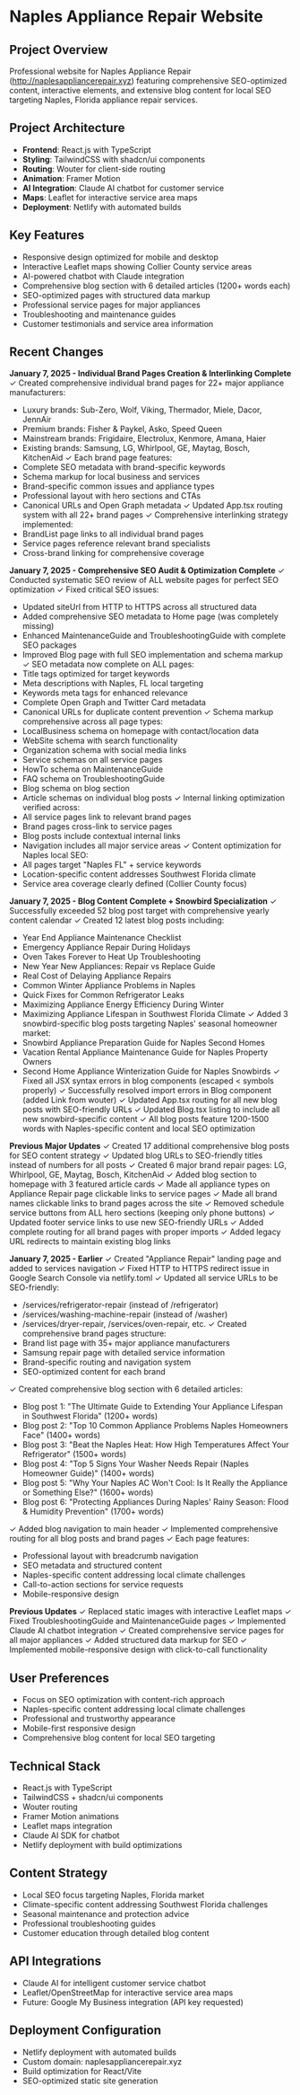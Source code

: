 # Naples Appliance Repair Website

## Project Overview
Professional website for Naples Appliance Repair (http://naplesappliancerepair.xyz) featuring comprehensive SEO-optimized content, interactive elements, and extensive blog content for local SEO targeting Naples, Florida appliance repair services.

## Project Architecture
- **Frontend**: React.js with TypeScript
- **Styling**: TailwindCSS with shadcn/ui components
- **Routing**: Wouter for client-side routing
- **Animation**: Framer Motion
- **AI Integration**: Claude AI chatbot for customer service
- **Maps**: Leaflet for interactive service area maps
- **Deployment**: Netlify with automated builds

## Key Features
- Responsive design optimized for mobile and desktop
- Interactive Leaflet maps showing Collier County service areas
- AI-powered chatbot with Claude integration
- Comprehensive blog section with 6 detailed articles (1200+ words each)
- SEO-optimized pages with structured data markup
- Professional service pages for major appliances
- Troubleshooting and maintenance guides
- Customer testimonials and service area information

## Recent Changes
**January 7, 2025 - Individual Brand Pages Creation & Interlinking Complete**
✓ Created comprehensive individual brand pages for 22+ major appliance manufacturers:
  - Luxury brands: Sub-Zero, Wolf, Viking, Thermador, Miele, Dacor, JennAir
  - Premium brands: Fisher & Paykel, Asko, Speed Queen
  - Mainstream brands: Frigidaire, Electrolux, Kenmore, Amana, Haier
  - Existing brands: Samsung, LG, Whirlpool, GE, Maytag, Bosch, KitchenAid
✓ Each brand page features:
  - Complete SEO metadata with brand-specific keywords
  - Schema markup for local business and services
  - Brand-specific common issues and appliance types
  - Professional layout with hero sections and CTAs
  - Canonical URLs and Open Graph metadata
✓ Updated App.tsx routing system with all 22+ brand pages
✓ Comprehensive interlinking strategy implemented:
  - BrandList page links to all individual brand pages
  - Service pages reference relevant brand specialists
  - Cross-brand linking for comprehensive coverage

**January 7, 2025 - Comprehensive SEO Audit & Optimization Complete**
✓ Conducted systematic SEO review of ALL website pages for perfect SEO optimization
✓ Fixed critical SEO issues:
  - Updated siteUrl from HTTP to HTTPS across all structured data
  - Added comprehensive SEO metadata to Home page (was completely missing)
  - Enhanced MaintenanceGuide and TroubleshootingGuide with complete SEO packages
  - Improved Blog page with full SEO implementation and schema markup
✓ SEO metadata now complete on ALL pages:
  - Title tags optimized for target keywords
  - Meta descriptions with Naples, FL local targeting
  - Keywords meta tags for enhanced relevance
  - Complete Open Graph and Twitter Card metadata
  - Canonical URLs for duplicate content prevention
✓ Schema markup comprehensive across all page types:
  - LocalBusiness schema on homepage with contact/location data
  - WebSite schema with search functionality
  - Organization schema with social media links
  - Service schemas on all service pages
  - HowTo schema on MaintenanceGuide
  - FAQ schema on TroubleshootingGuide
  - Blog schema on blog section
  - Article schemas on individual blog posts
✓ Internal linking optimization verified across:
  - All service pages link to relevant brand pages
  - Brand pages cross-link to service pages
  - Blog posts include contextual internal links
  - Navigation includes all major service areas
✓ Content optimization for Naples local SEO:
  - All pages target "Naples FL" + service keywords
  - Location-specific content addresses Southwest Florida climate
  - Service area coverage clearly defined (Collier County focus)

**January 7, 2025 - Blog Content Complete + Snowbird Specialization**
✓ Successfully exceeded 52 blog post target with comprehensive yearly content calendar
✓ Created 12 latest blog posts including:
  - Year End Appliance Maintenance Checklist
  - Emergency Appliance Repair During Holidays
  - Oven Takes Forever to Heat Up Troubleshooting
  - New Year New Appliances: Repair vs Replace Guide
  - Real Cost of Delaying Appliance Repairs
  - Common Winter Appliance Problems in Naples
  - Quick Fixes for Common Refrigerator Leaks
  - Maximizing Appliance Energy Efficiency During Winter
  - Maximizing Appliance Lifespan in Southwest Florida Climate
✓ Added 3 snowbird-specific blog posts targeting Naples' seasonal homeowner market:
  - Snowbird Appliance Preparation Guide for Naples Second Homes
  - Vacation Rental Appliance Maintenance Guide for Naples Property Owners
  - Second Home Appliance Winterization Guide for Naples Snowbirds
✓ Fixed all JSX syntax errors in blog components (escaped < symbols properly)
✓ Successfully resolved import errors in Blog component (added Link from wouter)
✓ Updated App.tsx routing for all new blog posts with SEO-friendly URLs
✓ Updated Blog.tsx listing to include all new snowbird-specific content
✓ All blog posts feature 1200-1500 words with Naples-specific content and local SEO optimization

**Previous Major Updates**
✓ Created 17 additional comprehensive blog posts for SEO content strategy
✓ Updated blog URLs to SEO-friendly titles instead of numbers for all posts
✓ Created 6 major brand repair pages: LG, Whirlpool, GE, Maytag, Bosch, KitchenAid
✓ Added blog section to homepage with 3 featured article cards
✓ Made all appliance types on Appliance Repair page clickable links to service pages
✓ Made all brand names clickable links to brand pages across the site
✓ Removed schedule service buttons from ALL hero sections (keeping only phone buttons)
✓ Updated footer service links to use new SEO-friendly URLs
✓ Added complete routing for all brand pages with proper imports
✓ Added legacy URL redirects to maintain existing blog links

**January 7, 2025 - Earlier**
✓ Created "Appliance Repair" landing page and added to services navigation
✓ Fixed HTTP to HTTPS redirect issue in Google Search Console via netlify.toml
✓ Updated all service URLs to be SEO-friendly:
  - /services/refrigerator-repair (instead of /refrigerator)
  - /services/washing-machine-repair (instead of /washer)
  - /services/dryer-repair, /services/oven-repair, etc.
✓ Created comprehensive brand pages structure:
  - Brand list page with 35+ major appliance manufacturers
  - Samsung repair page with detailed service information
  - Brand-specific routing and navigation system
  - SEO-optimized content for each brand

✓ Created comprehensive blog section with 6 detailed articles:
  - Blog post 1: "The Ultimate Guide to Extending Your Appliance Lifespan in Southwest Florida" (1200+ words)
  - Blog post 2: "Top 10 Common Appliance Problems Naples Homeowners Face" (1400+ words)
  - Blog post 3: "Beat the Naples Heat: How High Temperatures Affect Your Refrigerator" (1500+ words)
  - Blog post 4: "Top 5 Signs Your Washer Needs Repair (Naples Homeowner Guide)" (1400+ words)
  - Blog post 5: "Why Your Naples AC Won't Cool: Is It Really the Appliance or Something Else?" (1600+ words)
  - Blog post 6: "Protecting Appliances During Naples' Rainy Season: Flood & Humidity Prevention" (1700+ words)

✓ Added blog navigation to main header
✓ Implemented comprehensive routing for all blog posts and brand pages
✓ Each page features:
  - Professional layout with breadcrumb navigation
  - SEO metadata and structured content
  - Naples-specific content addressing local climate challenges
  - Call-to-action sections for service requests
  - Mobile-responsive design

**Previous Updates**
✓ Replaced static images with interactive Leaflet maps
✓ Fixed TroubleshootingGuide and MaintenanceGuide pages
✓ Implemented Claude AI chatbot integration
✓ Created comprehensive service pages for all major appliances
✓ Added structured data markup for SEO
✓ Implemented mobile-responsive design with click-to-call functionality

## User Preferences
- Focus on SEO optimization with content-rich approach
- Naples-specific content addressing local climate challenges
- Professional and trustworthy appearance
- Mobile-first responsive design
- Comprehensive blog content for local SEO targeting

## Technical Stack
- React.js with TypeScript
- TailwindCSS + shadcn/ui components
- Wouter routing
- Framer Motion animations
- Leaflet maps integration
- Claude AI SDK for chatbot
- Netlify deployment with build optimizations

## Content Strategy
- Local SEO focus targeting Naples, Florida market
- Climate-specific content addressing Southwest Florida challenges
- Seasonal maintenance and protection advice
- Professional troubleshooting guides
- Customer education through detailed blog content

## API Integrations
- Claude AI for intelligent customer service chatbot
- Leaflet/OpenStreetMap for interactive service area maps
- Future: Google My Business integration (API key requested)

## Deployment Configuration
- Netlify deployment with automated builds
- Custom domain: naplesappliancerepair.xyz
- Build optimization for React/Vite
- SEO-optimized static site generation
